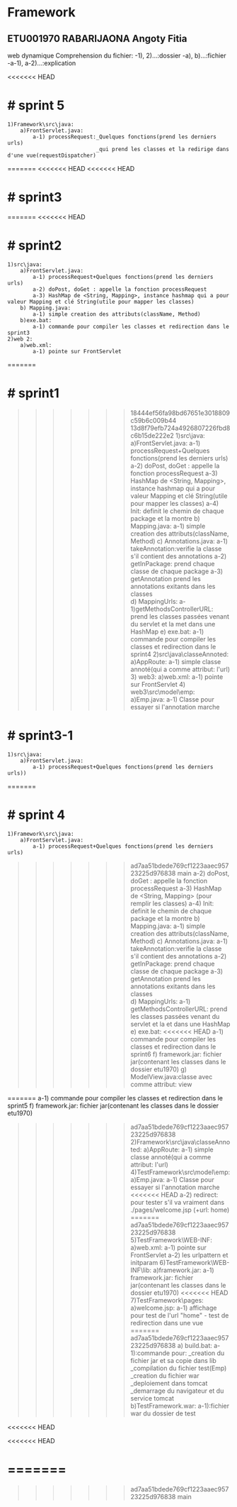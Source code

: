 # Framework
## ETU001970 RABARIJAONA Angoty Fitia 


web dynamique
Comprehension du fichier: 
    -1), 2)...:dossier
    -a), b)...:fichier
    -a-1), a-2)...:explication

<<<<<<< HEAD
# # sprint 5  <!-- But: Redirection d'une servlet vers une page(setdispatcher) -->
    1)Framework\src\java:
        a)FrontServlet.java:
            a-1) processRequest:_Quelques fonctions(prend les derniers urls)
                                _qui prend les classes et la redirige dans d'une vue(requestDispatcher)
=======
<<<<<<< HEAD
<<<<<<< HEAD
# # sprint3 <!-- Annotations et initiation à l'emploi du framework -->
=======
<<<<<<< HEAD
# # sprint2 <!-- But: Definition de la class Map qui prend le nom et la method de la classe concernée-->
    1)src\java: 
        a)FrontServlet.java:
            a-1) processRequest+Quelques fonctions(prend les derniers urls)
            a-2) doPost, doGet : appelle la fonction processRequest
            a-3) HashMap de <String, Mapping>, instance hashmap qui a pour valeur Mapping et clé String(utile pour mapper les classes)
        b) Mapping.java:
            a-1) simple creation des attributs(className, Method)
        b)exe.bat: 
            a-1) commande pour compiler les classes et redirection dans le sprint3
    2)web 2: 
        a)web.xml: 
            a-1) pointe sur FrontServlet



=======
# # sprint1 <!-- But: Creation d'un simple servlet et rediriger toutes les pages vers celui-ci -->
>>>>>>> 18444ef56fa98bd67651e3018809c59b6c009b44
>>>>>>> 13d8f79efb724a4926807226fbd8c6b15de222e2
    1)src\java:
        a)FrontServlet.java:
            a-1) processRequest+Quelques fonctions(prend les derniers urls)
            a-2) doPost, doGet : appelle la fonction processRequest
            a-3) HashMap de <String, Mapping>, instance hashmap qui a pour valeur Mapping et clé String(utile pour mapper les classes)
            a-4) Init: definit le chemin de chaque package et la montre
        b) Mapping.java:
            a-1) simple creation des attributs(className, Method) 
        c) Annotations.java:
            a-1) takeAnnotation:verifie la classe s'il contient des annotations
            a-2) getInPackage: prend chaque classe de chaque package
            a-3) getAnnotation prend les annotations exitants dans les classes  
        d) MappingUrls:
            a-1)getMethodsControllerURL: prend les classes passées venant du servlet et la met dans une
                HashMap
        e) exe.bat:
            a-1) commande pour compiler les classes et redirection dans le sprint4
    2)src\java\classeAnnoted:
        a)AppRoute:
            a-1) simple classe annoté(qui a comme attribut: l'url)
    3) web3:
        a)web.xml:
            a-1) pointe sur FrontServlet
    4) web3\src\model\emp:
        a)Emp.java:
            a-1) Classe pour essayer si l'annotation marche        

# # sprint3-1 <!-- But: Voir les package et classes grace au chemin-->
    1)src\java:
        a)FrontServlet.java:
            a-1) processRequest+Quelques fonctions(prend les derniers urls))
=======
# # sprint 4 <!-- But: Deploiement et test du projet -->
    1)Framework\src\java:
        a)FrontServlet.java:
            a-1) processRequest+Quelques fonctions(prend les derniers urls)
>>>>>>> ad7aa51bdede769cf1223aaec95723225d976838
>>>>>>> main
            a-2) doPost, doGet : appelle la fonction processRequest
            a-3) HashMap de <String, Mapping> (pour remplir les classes)
            a-4) Init: definit le chemin de chaque package et la montre
        b) Mapping.java:
            a-1) simple creation des attributs(className, Method) 
        c) Annotations.java:
            a-1) takeAnnotation:verifie la classe s'il contient des annotations
            a-2) getInPackage: prend chaque classe de chaque package
            a-3) getAnnotation prend les annotations exitants dans les classes  
        d) MappingUrls:
            a-1) getMethodsControllerURL: prend les classes passées venant du servlet et la et dans une
                HashMap
        e) exe.bat:
<<<<<<< HEAD
            a-1) commande pour compiler les classes et redirection dans le sprint6
        f) framework.jar: fichier jar(contenant les classes dans  le dossier etu1970)
        g) ModelView.java:classe avec comme attribut: view

=======
            a-1) commande pour compiler les classes et redirection dans le sprint5
        f) framework.jar: fichier jar(contenant les classes dans  le dossier etu1970)
>>>>>>> ad7aa51bdede769cf1223aaec95723225d976838
    2)Framework\src\java\classeAnnoted:
        a)AppRoute:
            a-1) simple classe annoté(qui a comme attribut: l'url)
    4)TestFramework\src\model\emp:
        a)Emp.java:
            a-1) Classe pour essayer si l'annotation marche
<<<<<<< HEAD
            a-2) redirect: pour tester s'il va vraiment dans ./pages/welcome.jsp (+url: home)
=======
>>>>>>> ad7aa51bdede769cf1223aaec95723225d976838
    5)TestFramework\WEB-INF:
        a)web.xml:
            a-1) pointe sur FrontServlet
            a-2) les urlpattern et initparam
    6)TestFramework\WEB-INF\lib:
        a)framework.jar:
            a-1) framework.jar: fichier jar(contenant les classes dans  le dossier etu1970)
<<<<<<< HEAD
    7)TestFramework\pages:
        a)welcome.jsp: 
            a-1) affichage pour test de l'url "home" - test de redirection dans une vue
=======
>>>>>>> ad7aa51bdede769cf1223aaec95723225d976838
    a) build.bat:
        a-1):commande pour: _creation du fichier jar et sa copie dans lib
                            _compilation du fichier test(Emp)
                            _creation du fichier war
                            _deploiement dans tomcat
                            _demarrage du navigateur et du service tomcat
    b)TestFramework.war:
        a-1):fichier war du dossier de test

<<<<<<< HEAD

<<<<<<< HEAD

=======
=======
>>>>>>> ad7aa51bdede769cf1223aaec95723225d976838
>>>>>>> main
